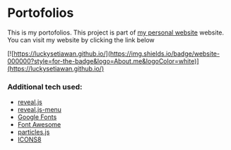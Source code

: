 # Portofolios

This is my portofolios. This project is part of [my personal website](https://luckysetiawan.github.io/) website. You can visit my website by clicking the link below

[![https://luckysetiawan.github.io/](https://img.shields.io/badge/website-000000?style=for-the-badge&logo=About.me&logoColor=white)](https://luckysetiawan.github.io/)

### Additional tech used:
* [reveal.js](https://revealjs.com/)
* [reveal.js-menu](https://github.com/denehyg/reveal.js-menu)
* [Google Fonts](https://fonts.google.com/)
* [Font Awesome](https://fontawesome.com/)
* [particles.js](https://vincentgarreau.com/particles.js/)
* [ICONS8](https://icons8.com/)
